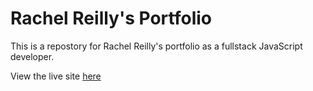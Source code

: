 # Rachel Reilly's Portfolio

This is a repostory for Rachel Reilly's portfolio as a fullstack JavaScript developer.  

View the live site [here]()